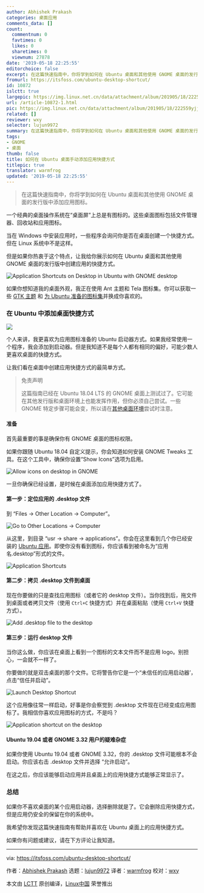 ```yaml
---
author: Abhishek Prakash
categories: 桌面应用
comments_data: []
count:
  commentnum: 0
  favtimes: 0
  likes: 0
  sharetimes: 0
  viewnum: 27878
date: '2019-05-18 22:25:55'
editorchoice: false
excerpt: 在这篇快速指南中，你将学到如何在 Ubuntu 桌面和其他使用 GNOME 桌面的发行版中添加应用图标。
fromurl: https://itsfoss.com/ubuntu-desktop-shortcut/
id: 10872
islctt: true
largepic: https://img.linux.net.cn/data/attachment/album/201905/18/222559yjjrq3qdje8nmy2j.jpg
url: /article-10872-1.html
pic: https://img.linux.net.cn/data/attachment/album/201905/18/222559yjjrq3qdje8nmy2j.jpg.thumb.jpg
related: []
reviewer: wxy
selector: lujun9972
summary: 在这篇快速指南中，你将学到如何在 Ubuntu 桌面和其他使用 GNOME 桌面的发行版中添加应用图标。
tags:
- GNOME
- 桌面
thumb: false
title: 如何在 Ubuntu 桌面手动添加应用快捷方式
titlepic: true
translator: warmfrog
updated: '2019-05-18 22:25:55'
---
```



> 
> 在这篇快速指南中，你将学到如何在 Ubuntu 桌面和其他使用 GNOME 桌面的发行版中添加应用图标。
> 
> 
> 


一个经典的桌面操作系统在“桌面屏”上总是有图标的。这些桌面图标包括文件管理器、回收站和应用图标。


当在 Windows 中安装应用时，一些程序会询问你是否在桌面创建一个快捷方式。但在 Linux 系统中不是这样。


但是如果你热衷于这个特点，让我给你展示如何在 Ubuntu 桌面和其他使用 GNOME 桌面的发行版中创建应用的快捷方式。


![Application Shortcuts on Desktop in Ubuntu with GNOME desktop](/data/attachment/album/201905/18/222559yjjrq3qdje8nmy2j.jpg)


如果你想知道我的桌面外观，我正在使用 Ant 主题和 Tela 图标集。你可以获取一些 [GTK 主题](https://itsfoss.com/best-gtk-themes/) 和 [为 Ubuntu 准备的图标集](https://itsfoss.com/best-icon-themes-ubuntu-16-04/)并换成你喜欢的。


### 在 Ubuntu 中添加桌面快捷方式


![](/data/attachment/album/201905/18/222603wm7tmyykhttehyyy.jpg)


个人来讲，我更喜欢为应用图标准备的 Ubuntu 启动器方式。如果我经常使用一个程序，我会添加到启动器。但是我知道不是每个人都有相同的偏好，可能少数人更喜欢桌面的快捷方式。


让我们看在桌面中创建应用快捷方式的最简单方式。



> 
> 免责声明
> 
> 
> 这篇指南已经在 Ubuntu 18.04 LTS 的 GNOME 桌面上测试过了。它可能在其他发行版和桌面环境上也能发挥作用，但你必须自己尝试。一些 GNOME 特定步骤可能会变，所以请在[其他桌面环境](https://itsfoss.com/best-linux-desktop-environments/)尝试时注意。
> 
> 
> 


#### 准备


首先最重要的事是确保你有 GNOME 桌面的图标权限。


如果你跟随 Ubuntu 18.04 自定义提示，你会知道如何安装 GNOME Tweaks 工具。在这个工具中，确保你设置“Show Icons”选项为启用。


![Allow icons on desktop in GNOME](/data/attachment/album/201905/18/222606rn3ud71iykdu3nun.jpg)


一旦你确保已经设置，是时候在桌面添加应用快捷方式了。


#### 第一步：定位应用的 .desktop 文件


到 “Files -> Other Location -> Computer”。


![Go to Other Locations -> Computer](/data/attachment/album/201905/18/222608ojiixetwapepwpvv.png)


从这里，到目录 “usr -> share -> applications”。你会在这里看到几个你已经安装的 [Ubuntu 应用](https://itsfoss.com/best-ubuntu-apps/)。即使你没有看到图标，你应该看到被命名为“应用名.desktop”形式的文件。


![Application Shortcuts](/data/attachment/album/201905/18/222611gcm3px4k3n3kcp40.png)


#### 第二步：拷贝 .desktop 文件到桌面


现在你要做的只是查找应用图标（或者它的 desktop 文件）。当你找到后，拖文件到桌面或者拷贝文件（使用 `Ctrl+C` 快捷方式）并在桌面粘贴（使用 `Ctrl+V` 快捷方式）。


![Add .desktop file to the desktop](/data/attachment/album/201905/18/222614clnp65n831nznw8t.jpg)


#### 第三步：运行 desktop 文件


当你这么做，你应该在桌面上看到一个图标的文本文件而不是应用 logo。别担心，一会就不一样了。


你要做的就是双击桌面的那个文件。它将警告你它是一个“未信任的应用启动器’，点击“信任并启动”。


![Launch Desktop Shortcut](/data/attachment/album/201905/18/222617luc99ucn9k72nhgf.jpg)


这个应用像往常一样启动，好事是你会察觉到 .desktop 文件现在已经变成应用图标了。我相信你喜欢应用图标的方式，不是吗？


![Application shortcut on the desktop](/data/attachment/album/201905/18/222621ceu0wwzxgwletlcj.jpg)


#### Ubuntu 19.04 或者 GNOME 3.32 用户的疑难杂症


如果你使用 Ubuntu 19.04 或者 GNOME 3.32，你的 .desktop 文件可能根本不会启动。你应该右击 .desktop 文件并选择 “允许启动”。


在这之后，你应该能够启动应用并且桌面上的应用快捷方式能够正常显示了。


### 总结


如果你不喜欢桌面的某个应用启动器，选择删除就是了。它会删除应用快捷方式，但是应用仍安全的保留在你的系统中。


我希望你发现这篇快速指南有帮助并喜欢在 Ubuntu 桌面上的应用快捷方式。


如果你有问题或建议，请在下方评论让我知道。




---


via: <https://itsfoss.com/ubuntu-desktop-shortcut/>


作者：[Abhishek Prakash](https://itsfoss.com/author/abhishek/) 选题：[lujun9972](https://github.com/lujun9972) 译者：[warmfrog](https://github.com/warmfrog) 校对：[wxy](https://github.com/wxy)


本文由 [LCTT](https://github.com/LCTT/TranslateProject) 原创编译，[Linux中国](https://linux.cn/) 荣誉推出